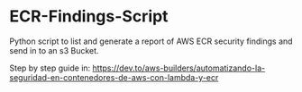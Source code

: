 # ECR-Findings-Script
Python script to list and generate a report of AWS ECR security findings and send in to an s3 Bucket.

Step by step guide in: https://dev.to/aws-builders/automatizando-la-seguridad-en-contenedores-de-aws-con-lambda-y-ecr
